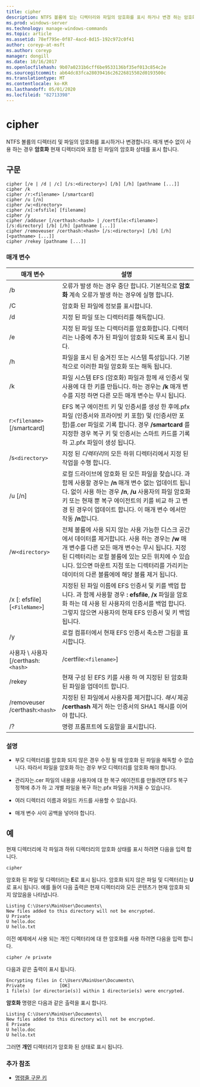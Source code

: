 ```yaml
---
title: cipher
description: NTFS 볼륨에 있는 디렉터리와 파일의 암호화를 표시 하거나 변경 하는 암호화 명령에 대 한 참조 항목입니다.
ms.prod: windows-server
ms.technology: manage-windows-commands
ms.topic: article
ms.assetid: 78ef795e-0f87-4acd-8d15-192c972c0f41
author: coreyp-at-msft
ms.author: coreyp
manager: dongill
ms.date: 10/16/2017
ms.openlocfilehash: 9b07a0231b6cff6be9533136bf35ef013c854c2e
ms.sourcegitcommit: ab64dc83fca28039416c26226815502d0193500c
ms.translationtype: MT
ms.contentlocale: ko-KR
ms.lasthandoff: 05/01/2020
ms.locfileid: "82713398"
---
```

# <a name="cipher"></a>cipher

NTFS 볼륨의 디렉터리 및 파일의 암호화를 표시하거나 변경합니다. 매개 변수 없이 사용 하는 경우 **암호화** 현재 디렉터리와 포함 된 파일의 암호화 상태를 표시 합니다.

## <a name="syntax"></a>구문

```
cipher [/e | /d | /c] [/s:<directory>] [/b] [/h] [pathname [...]]
cipher /k
cipher /r:<filename> [/smartcard]
cipher /u [/n]
cipher /w:<directory>
cipher /x[:efsfile] [filename]
cipher /y
cipher /adduser [/certhash:<hash> | /certfile:<filename>] [/s:directory] [/b] [/h] [pathname [...]]
cipher /removeuser /certhash:<hash> [/s:<directory>] [/b] [/h] [<pathname> [...]]
cipher /rekey [pathname [...]]
```

### <a name="parameters"></a>매개 변수

| 매개 변수 | 설명 |
| ---------- | ----------- |
| /b | 오류가 발생 하는 경우 중단 합니다. 기본적으로 **암호화** 계속 오류가 발생 하는 경우에 실행 합니다. |
| /C | 암호화 된 파일에 정보를 표시합니다. |
| /d | 지정 된 파일 또는 디렉터리를 해독합니다. |
| /e | 지정 된 파일 또는 디렉터리를 암호화합니다. 디렉터리는 나중에 추가 된 파일이 암호화 되도록 표시 됩니다. |
| /h | 파일을 표시 된 숨겨진 또는 시스템 특성입니다. 기본적으로 이러한 파일 암호화 또는 해독 됩니다. |
| /k | 파일 시스템 EFS (암호화) 파일과 함께 새 인증서 및 사용에 대 한 키를 만듭니다. 하는 경우는 **/k** 매개 변수를 지정 하면 다른 모든 매개 변수는 무시 됩니다. |
| r:`<filename>` [/smartcard] | EFS 복구 에이전트 키 및 인증서를 생성 한 후에.pfx 파일 (인증서와 프라이빗 키 포함) 및 (인증서만 포함)를.cer 파일로 기록 합니다. 경우 **/smartcard** 를 지정한 경우 복구 키 및 인증서는 스마트 카드를 기록 하 고.pfx 파일이 생성 됩니다. |
| /s`<directory>` | 지정 된 *디렉터리*의 모든 하위 디렉터리에서 지정 된 작업을 수행 합니다. |
| /u [/n] |  로컬 드라이브에 암호화 된 모든 파일을 찾습니다. 과 함께 사용할 경우는 **/n** 매개 변수 없는 업데이트 됩니다. 없이 사용 하는 경우 **/n**, **/u** 사용자의 파일 암호화 키 또는 현재 뿐 복구 에이전트의 키를 비교 하 고 변경 된 경우이 업데이트 합니다. 이 매개 변수 에서만 작동 **/n**합니다. |
| /w`<directory>` | 전체 볼륨에 사용 되지 않는 사용 가능한 디스크 공간에서 데이터를 제거합니다. 사용 하는 경우는 **/w** 매개 변수를 다른 모든 매개 변수는 무시 됩니다. 지정 된 디렉터리는 로컬 볼륨에 있는 모든 위치에 수 있습니다. 있으면 마운트 지점 또는 디렉터리를 가리키는 데이터의 다른 볼륨에에 해당 볼륨 제거 됩니다. |
| /x [: efsfile] [`<FileName>`] | 지정된 된 파일 이름에 EFS 인증서 및 키를 백업 합니다. 과 함께 사용할 경우 **: efsfile**, **/x** 파일을 암호화 하는 데 사용 된 사용자의 인증서를 백업 합니다. 그렇지 않으면 사용자의 현재 EFS 인증서 및 키 백업 됩니다. |
| /y | 로컬 컴퓨터에서 현재 EFS 인증서 축소판 그림을 표시합니다. |
| 사용자 \ 사용자 [/certhash:`<hash>` | /certfile:`<filename>`] |
| /rekey | 현재 구성 된 EFS 키를 사용 하 여 지정된 된 암호화 된 파일을 업데이트 합니다. |
| /removeuser /certhash:`<hash>` | 지정된 된 파일에서 사용자를 제거합니다. *해시* 제공 **/certhash** 제거 하는 인증서의 SHA1 해시를 이어야 합니다. |
| /? | 명령 프롬프트에 도움말을 표시합니다. |

### <a name="remarks"></a>설명

- 부모 디렉터리를 암호화 되지 않은 경우 수정 될 때 암호화 된 파일을 해독할 수 없습니다. 따라서 파일을 암호화 하는 경우 부모 디렉터리를 암호화 해야 합니다.

- 관리자는.cer 파일의 내용을 사용자에 대 한 복구 에이전트를 만들려면 EFS 복구 정책에 추가 하 고 개별 파일을 복구 하는.pfx 파일을 가져올 수 있습니다.

- 여러 디렉터리 이름과 와일드 카드를 사용할 수 있습니다.

- 매개 변수 사이 공백을 넣어야 합니다.

## <a name="examples"></a>예

현재 디렉터리에 각 파일과 하위 디렉터리의 암호화 상태를 표시 하려면 다음을 입력 합니다.

```
cipher
```

암호화 된 파일 및 디렉터리는 **E**로 표시 됩니다. 암호화 되지 않은 파일 및 디렉터리는 **U**로 표시 됩니다. 예를 들어 다음 출력은 현재 디렉터리와 모든 콘텐츠가 현재 암호화 되지 않았음을 나타냅니다.

```
Listing C:\Users\MainUser\Documents\
New files added to this directory will not be encrypted.
U Private
U hello.doc
U hello.txt
```

이전 예제에서 사용 되는 개인 디렉터리에 대 한 암호화를 사용 하려면 다음을 입력 합니다.

```
cipher /e private
```

다음과 같은 출력이 표시 됩니다.

```
Encrypting files in C:\Users\MainUser\Documents\
Private             [OK]
1 file(s) [or directorie(s)] within 1 directorie(s) were encrypted.
```

**암호화** 명령은 다음과 같은 출력을 표시 합니다.

```
Listing C:\Users\MainUser\Documents\
New files added to this directory will not be encrypted.
E Private
U hello.doc
U hello.txt
```

그러면 **개인** 디렉터리가 암호화 된 상태로 표시 됩니다.

### <a name="additional-references"></a>추가 참조

- [명령줄 구문 키](command-line-syntax-key.md)
